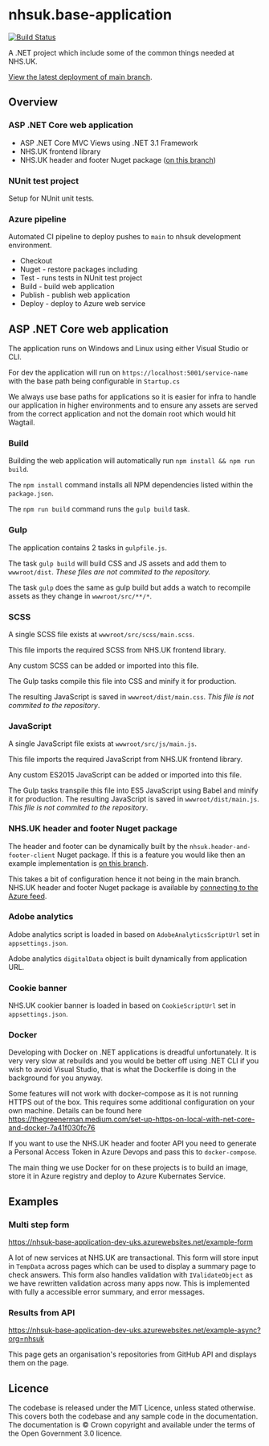# nhsuk.base-application

[![Build Status](https://dev.azure.com/nhsuk/nhsuk.base-application/_apis/build/status/tomdoughty.nhsuk.base-application?branchName=main)](https://dev.azure.com/nhsuk/nhsuk.base-application/_build/latest?definitionId=658&branchName=main)

A .NET project which include some of the common things needed at NHS.UK.

[View the latest deployment of main branch](https://nhsuk-base-application-dev-uks.azurewebsites.net/service-name).

## Overview

### ASP .NET Core web application
- ASP .NET Core MVC Views using .NET 3.1 Framework
- NHS.UK frontend library
- NHS.UK header and footer Nuget package ([on this branch](https://github.com/tomdoughty/nhsuk.base-application/tree/with-nhsuk-header-api))

### NUnit test project
Setup for NUnit unit tests.

### Azure pipeline
Automated CI pipeline to deploy pushes to `main` to nhsuk development environment.
- Checkout
- Nuget - restore packages including 
- Test - runs tests in NUnit test project
- Build - build web application
- Publish - publish web application
- Deploy - deploy to Azure web service


## ASP .NET Core web application
The application runs on Windows and Linux using either Visual Studio or CLI.

For dev the application will run on `https://localhost:5001/service-name` with the base path being configurable in `Startup.cs`

We always use base paths for applications so it is easier for infra to handle our application in higher environments and to ensure any assets are served from the correct application and not the domain root which would hit Wagtail.


### Build
Building the web application will automatically run `npm install && npm run build`.

The `npm install` command installs all NPM dependencies listed within the `package.json`.

The `npm run build` command runs the `gulp build` task.

### Gulp
The application contains 2 tasks in `gulpfile.js`.

The task `gulp build` will build CSS and JS assets and add them to `wwwroot/dist`. _These files are not commited to the repository._

The task `gulp` does the same as gulp build but adds a watch to recompile assets as they change in `wwwroot/src/**/*`.

### SCSS
A single SCSS file exists at `wwwroot/src/scss/main.scss`.

This file imports the required SCSS from NHS.UK frontend library.

Any custom SCSS can be added or imported into this file.

The Gulp tasks compile this file into CSS and minify it for production.

The resulting JavaScript is saved in `wwwroot/dist/main.css`. _This file is not commited to the repository_.

### JavaScript
A single JavaScript file exists at `wwwroot/src/js/main.js`.

This file imports the required JavaScript from NHS.UK frontend library.

Any custom ES2015 JavaScript can be added or imported into this file.

The Gulp tasks transpile this file into ES5 JavaScript using Babel and minify it for production. The resulting JavaScript is saved in `wwwroot/dist/main.js`. _This file is not commited to the repository_.

### NHS.UK header and footer Nuget package
The header and footer can be dynamically built by the `nhsuk.header-and-footer-client` Nuget package. If this is a feature you would like then an example implementation is [on this branch](https://github.com/tomdoughty/nhsuk.base-application/tree/with-nhsuk-header-api).

This takes a bit of configuration hence it not being in the main branch. NHS.UK header and footer Nuget package is available by [connecting to the Azure feed](https://dev.azure.com/nhsuk/nhsuk.header-footer-api-client/_packaging?_a=connect&feed=nhsuk.header.footer.api.client%40Release).

### Adobe analytics
Adobe analytics script is loaded in based on `AdobeAnalyticsScriptUrl` set in `appsettings.json`.

Adobe analytics `digitalData` object is built dynamically from application URL.

### Cookie banner
NHS.UK cookier banner is loaded in based on `CookieScriptUrl` set in `appsettings.json`.

### Docker
Developing with Docker on .NET applications is dreadful unfortunately. It is very very slow at rebuilds and you would be better off using .NET CLI if you wish to avoid Visual Studio, that is what the Dockerfile is doing in the background for you anyway.

Some features will not work with docker-compose as it is not running HTTPS out of the box. This requires some additional configuration on your own machine. Details can be found here https://thegreenerman.medium.com/set-up-https-on-local-with-net-core-and-docker-7a41f030fc76

If you want to use the NHS.UK header and footer API you need to generate a Personal Access Token in Azure Devops and pass this to `docker-compose`.

The main thing we use Docker for on these projects is to build an image, store it in Azure registry and deploy to Azure Kubernates Service.

## Examples

### Multi step form
https://nhsuk-base-application-dev-uks.azurewebsites.net/example-form

A lot of new services at NHS.UK are transactional. This form will store input in `TempData` across pages which can be used to display a summary page to check answers. This form also handles validation with `IValidateObject` as we have rewritten validation across many apps now. This is implemented with fully a accessible error summary, and error messages.

### Results from API
https://nhsuk-base-application-dev-uks.azurewebsites.net/example-async?org=nhsuk

This page gets an organisation's repositories from GitHub API and displays them on the page.

## Licence

The codebase is released under the MIT Licence, unless stated otherwise. This covers both the codebase and any sample code in the documentation. The documentation is © Crown copyright and available under the terms of the Open Government 3.0 licence.
